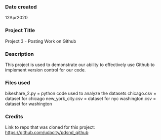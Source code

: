 ### Date created
12Apr2020

### Project Title
Project 3 - Posting Work on Github

### Description
This project is used to demonstrate our ability to effectively use Github
to implement version control for our code.

### Files used
bikeshare_2.py = python code used to analyze the datasets
chicago.csv = dataset for chicago
new_york_city.csv = dataset for nyc
washington.csv = dataset for washington

### Credits
Link to repo that was cloned for this project:
https://github.com/udacity/pdsnd_github

